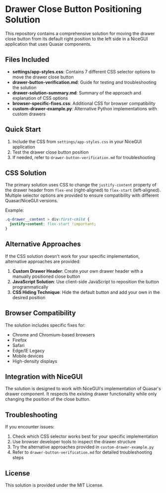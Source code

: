# Drawer Close Button Positioning Solution

This repository contains a comprehensive solution for moving the drawer close button from its default right position to the left side in a NiceGUI application that uses Quasar components.

## Files Included

- **settings/app-styles.css**: Contains 7 different CSS selector options to move the drawer close button
- **drawer-button-verification.md**: Guide for testing and troubleshooting the solution
- **drawer-solution-summary.md**: Summary of the approach and explanation of CSS options
- **browser-specific-fixes.css**: Additional CSS for browser compatibility
- **custom-drawer-example.py**: Alternative Python implementations with custom drawers

## Quick Start

1. Include the CSS from `settings/app-styles.css` in your NiceGUI application
2. Test the drawer close button position
3. If needed, refer to `drawer-button-verification.md` for troubleshooting

## CSS Solution

The primary solution uses CSS to change the `justify-content` property of the drawer header from `flex-end` (right-aligned) to `flex-start` (left-aligned). Multiple selector options are provided to ensure compatibility with different Quasar/NiceGUI versions.

Example:
```css
.q-drawer__content > div:first-child {
  justify-content: flex-start !important;
}
```

## Alternative Approaches

If the CSS solution doesn't work for your specific implementation, alternative approaches are provided:

1. **Custom Drawer Header**: Create your own drawer header with a manually positioned close button
2. **JavaScript Solution**: Use client-side JavaScript to reposition the button programmatically
3. **CSS Hiding Technique**: Hide the default button and add your own in the desired position

## Browser Compatibility

The solution includes specific fixes for:
- Chrome and Chromium-based browsers
- Firefox
- Safari
- Edge/IE Legacy
- Mobile devices
- High-density displays

## Integration with NiceGUI

The solution is designed to work with NiceGUI's implementation of Quasar's drawer component. It respects the existing drawer functionality while only changing the position of the close button.

## Troubleshooting

If you encounter issues:

1. Check which CSS selector works best for your specific implementation
2. Use browser developer tools to inspect the drawer structure
3. Try the alternative approaches provided in `custom-drawer-example.py`
4. Refer to `drawer-button-verification.md` for detailed troubleshooting steps

## License

This solution is provided under the MIT License.